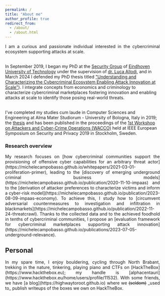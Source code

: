 ```yaml
---
permalink: /
title: "About me"
author_profile: true
redirect_from: 
  - /about/
  - /about.html
---
```


<p style="text-align: justify; text-justify: inter-word;">I am a curious and passionate individual interested in the cybercriminal ecosystem supporting attacks at scale.<br><br>

In September 2019, I began my PhD at the [Security Group](https://security1.win.tue.nl) of [Eindhoven University of Technology](https://www.tue.nl) under the supervision of [dr. Luca Allodi](https://lallodi.github.io/), and in March 2024 I defended my PhD thesis titled ["Understanding and Characterizing the Cybercriminal Ecosystem Enabling Attack Innovation at Scale"](https://michelecampobasso.github.io/publication/2024-03-07-thesis)). I integrate concepts from economics and criminology to characterize cybercriminal marketplaces fostering innovation and enabling attacks at scale to identify those posing real-world threats.<br><br>

I've completed my studies cum laude in Computer Sciences and Engineering at Alma Mater Studiorum - University of Bologna, Italy in 2019; the [thesis](https://ieeexplore.ieee.org/abstract/document/8802484) and has been published in the proceedings of the [1st Workshop on Attackers and Cyber-Crime Operations (WACCO)](https://www.wacco-workshop.eu/past/2019/index.html) held at IEEE European Symposium on Security and Privacy 2019 in Stockholm, Sweden.</p>

<h3>Research overview</h3>

<p style="text-align: justify; text-justify: inter-word;">My research focuses on [how cybercriminal communities support the provisioning of offensive cyber capabilities for an arbitrary threat actor](https://michelecampobasso.github.io/whitepapers/2021-03-01-proliferation-primer), leading to the [discovery of emerging underground criminal business models](https://michelecampobasso.github.io/publication/2020-11-10-impaas) and to the [derivation of attacker preferences to characterize victims and inform a cyber-risk model](https://michelecampobasso.github.io/publication/2023-08-09-impaas-economy). To achieve this, I study how to [circumvent adversarial countermeasures to investigation and infiltration in blackmarkets](https://michelecampobasso.github.io/publication/2022-11-24-threatcrawl). Thanks to the collected data and to the achieved foodhold in tenths of cybercriminal communities, I propose an [evaluation framework for cybercriminal marketplaces supporting attack innovation](https://michelecampobasso.github.io/publications/2023-07-05-underground-relevance).</p>

Personal
------

<p style="text-align: justify; text-justify: inter-word;">In my spare time, I enjoy bouldering, cycling through North Brabant, trekking in the nature, tinkering, playing piano and CTFs on [HackTheBox](https://www.hackthebox.eu); my handle is [alphacentauri](https://www.hackthebox.eu/home/users/profile/11532). With some friends, we have [a blog](https://highwaytoroot.github.io) where we <s>(seldom)</s> _used to_ publish writeups of the boxes we own on HackTheBox.</p>
